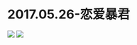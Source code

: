 # 2017.05.26-恋爱暴君
![](https://bilicoverimg.github.io/2017/2017.05.26-恋爱暴君.jpg)
![](https://bilicover2017.github.io/2017.05.26.jpg)
